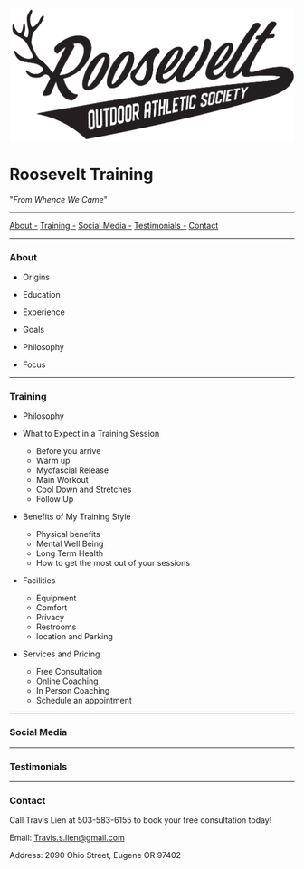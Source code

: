 ![roosevelt outdoor athletic society logo](Images/roosevelt_logo_1_black_on_white_cropped.png)

# __Roosevelt Training__

\"_From Whence We Came_\"

***
[About -](#about) 
[Training -](#Training) 
[Social Media -](#SocialMedia) 
[Testimonials -](#Testimonials) 
[Contact](#Contact)

***

<h3 id="About">About</h3>
  
*   Origins

*   Education

*   Experience

*   Goals

*   Philosophy

*   Focus



***

<h3 id="Training">Training</h3>

*   Philosophy

*   What to Expect in a Training Session
    *   Before you arrive
    *   Warm up
    *   Myofascial Release
    *   Main Workout
    *   Cool Down and Stretches
    *   Follow Up

*   Benefits of My Training Style
    *   Physical benefits
    *   Mental Well Being
    *   Long Term Health
    *   How to get the most out of your sessions

*   Facilities
    *   Equipment
    *   Comfort
    *   Privacy
    *   Restrooms
    *   location and Parking

*   Services and Pricing
    *   Free Consultation
    *   Online Coaching
    *   In Person Coaching
    *   Schedule an appointment

***

<h3 id="SocialMedia">Social Media</h3>

***

<h3 id="Testimonials">Testimonials</h3>

***

<h3 id="Contact">Contact</h3>

Call Travis Lien at 503-583-6155 to book your free consultation today!

Email:  Travis.s.lien@gmail.com

Address:  2090 Ohio Street, Eugene OR 97402


